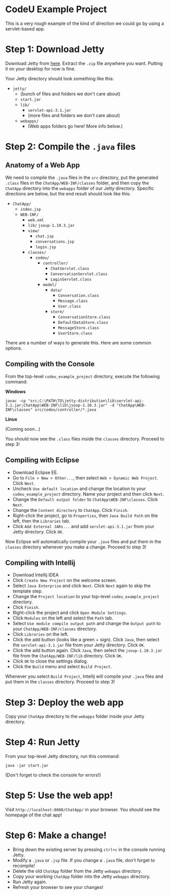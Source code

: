 # CodeU Example Project

This is a very rough example of the kind of direction we could go by using a servlet-based app.

# Step 1: Download Jetty

Download Jetty from [here](http://www.eclipse.org/jetty/download.html). Extract the `.zip` file anywhere you want. Putting it on your desktop for now is fine.

Your Jetty directory should look something like this:

- `jetty/`
  - (bunch of files and folders we don't care about)
  - `start.jar`
  - `lib/`
    - `servlet-api-3.1.jar`
    - (more files and folders we don't care about)
  - `webapps/`
    - (Web apps folders go here! More info below.)

# Step 2: Compile the `.java` files

## Anatomy of a Web App

We need to compile the `.java` files in the `src` directory, put the generated `.class` files in the `ChatApp/WEB-INF/classes` folder, and then copy the `ChatApp` directory into the `webapps` folder of our Jetty directory. Specific directions are below, but the end result should look like this:

- `ChatApp/`
  - `index.jsp`
  - `WEB-INF/`
    - `web.xml`
    - `lib/`
      `jsoup-1.10.3.jar`
    - `view/`
      - `chat.jsp`
      - `conversations.jsp`
      - `login.jsp`
    - `classes/`
      - `codeu/`
        - `controller/`
          - `ChatServlet.class`
          - `ConversationServlet.class`
          - `LoginServlet.class`
        - `model/`
          - `data/`
            - `Conversation.class`
            - `Message.class`
            - `User.class`
          - `store/`
            - `ConversationStore.class`
            - `DefaultDataStore.class`
            - `MessageStore.class`
            - `UserStore.class`
            
There are a number of ways to generate this. Here are some common options.

## Compiling with the Console

From the top-level `codeu_example_project` directory, execute the following command:

**Windows**

```
javac -cp "src;C:\PATH\TO\jetty-distribution\lib\servlet-api-3.1.jar;ChatApp\WEB-INF\lib\jsoup-1.10.3.jar" -d "ChatApp\WEB-INF\classes" src/codeu/controller/*.java
```

**Linux**

(Coming soon...)

You should now see the `.class` files inside the `classes` directory. Proceed to step 3!

## Compiling with Eclipse

- Download Eclipse EE.
- Go to `File > New > Other...`, then select `Web > Dynamic Web Project`. Click `Next`.
- Uncheck `Use default location` and change the location to your `codeu_example_project` directory. Name your project and then click `Next`.
- Change the `Default output folder` to `ChatApp\WEB-INF\classes`. Click `Next`.
- Change the `Content directory` to `ChatApp`. Click `Finish`.
- Right-click the project, go to `Properties`, then `Java Build Path` on the left, then the `Libraries` tab.
- Click `Add External JARs...` and add `servlet-api-3.1.jar` from your Jetty directory. Click `OK`.

Now Eclipse will automatically compile your `.java` files and put them in the `classes` directory whenever you make a change. Proceed to step 3!

## Compiling with Intellij

- Download Intellij IDEA
- Click `Create New Project` on the welcome screen.
- Select `Java Enterprise` and click `Next`. Click `Next` again to skip the template step.
- Change the `Project location` to your top-level `codeu_example_project` directory.
- Click `Finish`.
- Right-click the project and click `Open Module Settings`.
- Click `Modules` on the left and select the `Path` tab.
- Select `Use module compile output path` and change the `Output path` to your `ChatApp/WEB-INF/classes` directory.
- Click `Libraries` on the left.
- Click the add button (looks like a green + sign). Click `Java`, then select the `servlet-api-3.1.jar` file from your Jetty directory. Click `OK`.
- Click the add button again. Click `Java`, then select the `jsoup-1.10.3.jar` file from the `ChatApp/WEB-INF/lib` directory. Click `OK`.
- Click `OK` to close the settings dialog.
- Click the `Build` menu and select `Build Project`.

Whenever you select `Build Project`, Intellij will compile your `.java` files and put them in the `classes` directory. Proceed to step 3!


# Step 3: Deploy the web app

Copy your `ChatApp` directory to the `webapps` folder inside your Jetty directory.

# Step 4: Run Jetty

From your top-level Jetty directory, run this command:

```
java -jar start.jar
```

(Don't forget to check the console for errors!)

# Step 5: Use the web app!

Visit `http://localhost:8080/ChatApp/` in your browser. You should see the homepage of the chat app!

# Step 6: Make a change!

- Bring down the existing server by pressing `ctrl+c` in the console running Jetty.
- Modify a `.java` or `.jsp` file. If you change a `.java` file, don't forget to recompile!
- Delete the old `ChatApp` folder from the Jetty `webapps` directory.
- Copy your working `ChatApp` folder into the Jetty `webapps` directory.
- Run Jetty again.
- Refresh your browser to see your changes!

